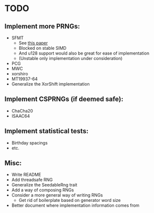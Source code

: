 TODO
====

Implement more PRNGs:
---------------------
- SFMT
    - See [this paper](http://www.math.sci.hiroshima-u.ac.jp/~m-mat/MT/ARTICLES/sfmt.pdf)
    - Blocked on stable SIMD
    - And u128 support would also be great for ease of implementation
    - (Unstable only implementation under consideration)
- PCG 
- MWC
- xorshiro
- MT19937-64
- Generalize the XorShift implementation


Implement CSPRNGs (if deemed safe):
----------------
- ChaCha20
- ISAAC64

Implement statistical tests:
----------------------------
- Birthday spacings
- etc.


Misc:
-----
- Write README
- Add threadsafe RNG
- Generalize the SeedableRng trait 
- Add a way of composing RNGs
- Consider a more general way of writing RNGs 
    - Get rid of boilerplate based on generator word size
- Better document where implementation information comes from